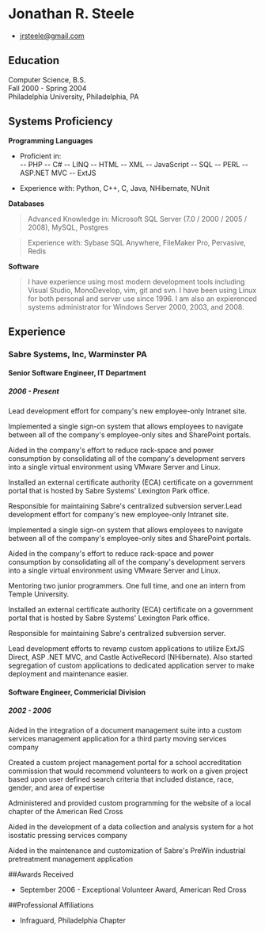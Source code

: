 # Jonathan R. Steele

 * <jrsteele@gmail.com>


## Education

Computer Science, B.S.  
Fall 2000 - Spring 2004  
Philadelphia University, Philadelphia, PA

## Systems Proficiency

**Programming Languages**

 - Proficient in:  
	-- PHP 
	-- C# 
	-- LINQ 
	-- HTML
	-- XML
	-- JavaScript
	-- SQL
	-- PERL
	-- ASP.NET MVC
	-- ExtJS

 - Experience with: Python, C++, C, Java, NHibernate, NUnit

**Databases**
 
 > Advanced Knowledge in: Microsoft SQL Server (7.0 / 2000 / 2005 / 2008), MySQL, Postgres

 > Experience with: Sybase SQL Anywhere, FileMaker Pro, Pervasive, Redis

**Software**

 > I have experience using most modern development tools including Visual Studio, MonoDevelop, vim, git and svn. I have been using Linux for both personal and server use since 1996. I am also an expierenced systems administrator for Windows Server 2000, 2003, and 2008. 

## Experience

### Sabre Systems, Inc, Warminster PA
#### Senior Software Engineer, IT Department
##### 2006 - Present

Lead development effort for company's new employee-only Intranet site.

Implemented a single sign-on system that allows employees to navigate between all of the company's employee-only sites and SharePoint portals.

Aided in the company's effort to reduce rack-space and power consumption by consolidating all of the company's development servers into a single virtual environment using VMware Server and Linux.

Installed an external certificate authority (ECA) certificate on a government portal that is hosted by Sabre Systems' Lexington Park office.

Responsible for maintaining Sabre's centralized subversion server.Lead development effort for company's new employee-only Intranet site.

Implemented a single sign-on system that allows employees to navigate between all of the company's employee-only sites and SharePoint portals.

Aided in the company's effort to reduce rack-space and power consumption by consolidating all of the company's development servers into a single virtual environment using VMware Server and Linux.

Mentoring two junior programmers. One full time, and one an intern from Temple University.

Installed an external certificate authority (ECA) certificate on a government portal that is hosted by Sabre Systems' Lexington Park office.

Responsible for maintaining Sabre's centralized subversion server.

Lead development efforts to revamp custom applications to utilize ExtJS Direct, ASP .NET MVC, and Castle ActiveRecord (NHibernate). Also started segregation of custom applications to dedicated application server to make deployment and maintenance easier.

#### Software Engineer, Commericial Division
##### 2002 - 2006

Aided in the integration of a document management suite into a custom services management application for a third party moving services company

Created a custom project management portal for a school accreditation commission that would recommend volunteers to work on a given project based upon user defined search criteria that included distance, race, gender, and area of expertise

Administered and provided custom programming for the website of a local chapter of the American Red Cross

Aided in the development of a data collection and analysis system for a hot isostatic pressing services company

Aided in the maintenance and customization of Sabre's PreWin industrial pretreatment management application

##Awards Received

- September 2006 - Exceptional Volunteer Award, American Red Cross

##Professional Affiliations

- Infraguard, Philadelphia Chapter
